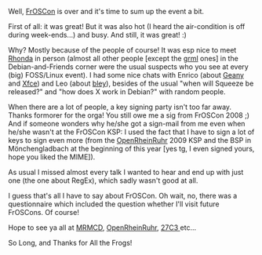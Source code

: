 <html><body><p>Well, <a href="http://froscon.org">FrOSCon</a> is over and it's time to sum up the event a bit.

First of all: it was great! But it was also hot (I heard the air-condition is off during week-ends...) and busy. And still, it was great! :)

Why? Mostly because of the people of course! It was esp nice to meet <a href="http://rhonda.deb.at/">Rhonda</a> in person (almost all other people [except the <a href="http://grml.org">grml</a> ones] in the Debian-and-Friends corner were the usual suspects who you see at every (big) FOSS/Linux event). I had some nice chats with Enrico (about <a href="http://geany.org">Geany</a> and <a href="http://xfce.org">Xfce</a>) and Leo (about <a href="http://bley.mx">bley</a>), besides of the usual "when will Squeeze be released?" and "how does X work in Debian?" with random people.

When there are a lot of people, a key signing party isn't too far away. Thanks formorer for the orga! You still owe me a sig from FrOSCon 2008 ;) And if someone wonders why he/she got a sign-mail from me even when he/she wasn't at the FrOSCon KSP: I used the fact that I have to sign a lot of keys to sign even more (from the <a href="http://www.openrheinruhr.de">OpenRheinRuhr</a> 2009 KSP and the BSP in Mönchengladbach at the beginning of this year [yes tg, I even signed yours, hope you liked the MIME]).

As usual I missed almost every talk I wanted to hear and end up with just one (the one about RegEx), which sadly wasn't good at all.

I guess that's all I have to say about FrOSCon. Oh wait, no, there was a questionnaire which included the question whether I'll visit future FrOSCons. Of course!

Hope to see ya all at <a href="http://mrmcd1001b.metarheinmain.de/">MRMCD</a>, <a href="http://www.openrheinruhr.de">OpenRheinRuhr</a>, <a href="http://events.ccc.de/2010/07/30/27c3-we-come-in-peace-call-for-participation/">27C3 </a>etc...

So Long, and Thanks for All the Frogs!</p></body></html>